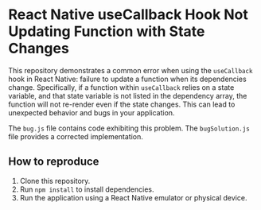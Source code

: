 # React Native useCallback Hook Not Updating Function with State Changes

This repository demonstrates a common error when using the `useCallback` hook in React Native: failure to update a function when its dependencies change. Specifically, if a function within `useCallback` relies on a state variable, and that state variable is not listed in the dependency array, the function will not re-render even if the state changes. This can lead to unexpected behavior and bugs in your application.

The `bug.js` file contains code exhibiting this problem. The `bugSolution.js` file provides a corrected implementation.

## How to reproduce

1. Clone this repository.
2. Run `npm install` to install dependencies.
3. Run the application using a React Native emulator or physical device.